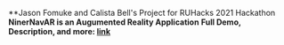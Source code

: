**Jason Fomuke and Calista Bell's Project for RUHacks 2021 Hackathon
**NinerNavAR is an Augumented Reality Application**
**Full Demo, Description, and more: [link](https://devpost.com/software/ninernav)**
